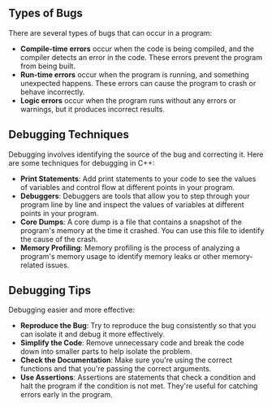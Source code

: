 
## Types of Bugs

There are several types of bugs that can occur in a program:

- **Compile-time errors** occur when the code is being compiled, and the compiler detects an error in the code. These errors prevent the program from being built.
- **Run-time errors** occur when the program is running, and something unexpected happens. These errors can cause the program to crash or behave incorrectly.
- **Logic errors** occur when the program runs without any errors or warnings, but it produces incorrect results.

## Debugging Techniques

Debugging involves identifying the source of the bug and correcting it. Here are some techniques for debugging in C++:

- **Print Statements**: Add print statements to your code to see the values of variables and control flow at different points in your program.
- **Debuggers**: Debuggers are tools that allow you to step through your program line by line and inspect the values of variables at different points in your program.
- **Core Dumps**: A core dump is a file that contains a snapshot of the program's memory at the time it crashed. You can use this file to identify the cause of the crash.
- **Memory Profiling**: Memory profiling is the process of analyzing a program's memory usage to identify memory leaks or other memory-related issues.

## Debugging Tips

Debugging easier and more effective:

- **Reproduce the Bug**: Try to reproduce the bug consistently so that you can isolate it and debug it more effectively.
- **Simplify the Code**: Remove unnecessary code and break the code down into smaller parts to help isolate the problem.
- **Check the Documentation**: Make sure you're using the correct functions and that you're passing the correct arguments.
- **Use Assertions**: Assertions are statements that check a condition and halt the program if the condition is not met. They're useful for catching errors early in the program.

